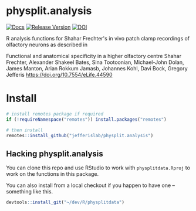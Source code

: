 # physplit.analysis
[![Docs](https://img.shields.io/badge/docs-100%25-brightgreen.svg)](http://jefferislab.github.io/physplit.analysis/reference/)
[![Release Version](https://img.shields.io/github/release/jefferislab/physplit.analysis.svg)](https://github.com/jefferislab/physplit.analysis/releases/latest)
[![DOI](https://zenodo.org/badge/134572314.svg)](https://zenodo.org/badge/latestdoi/134572314)

R analysis functions for Shahar Frechter's in vivo patch clamp recordings
of olfactory neurons as described in 

Functional and anatomical specificity in a higher olfactory centre
Shahar Frechter, Alexander Shakeel Bates, Sina Tootoonian, Michael-John Dolan,
James Manton, Arian Rokkum Jamasb, Johannes Kohl, Davi Bock, Gregory Jefferis
https://doi.org/10.7554/eLife.44590

# Install

```r
# install remotes package if required
if (!requireNamespace("remotes")) install.packages("remotes")

# then install
remotes::install_github("jefferislab/physplit.analysis")
```

## Hacking physplit.analysis
You can clone this repo and use RStudio to work with `physplitdata.Rproj` to 
work on the functions in this package.

You can also install from a local checkout if you happen to have one – something 
like this.

```r
devtools::install_git("~/dev/R/physplitdata")
```
